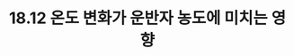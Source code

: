 ---
title: "18.12 온도 변화가 운반자 농도에 미치는 영향"
last_modified_at: 2021-11-17
categories:
    - MSE18
tags:
    - MSE
    - Materials Science and Engineering
    - Physics
    - electrical
    - semiconductor
    - temperature
    - 재료과학과공학
    - 물리학
    - 전기
    - 반도체
    - 온도
comments: true
use_math: true
---